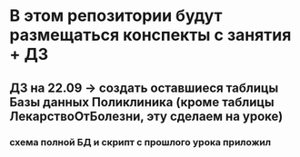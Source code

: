 # В этом репозитории будут размещаться конспекты с занятия + ДЗ
## ДЗ на 22.09 -> создать оставшиеся таблицы Базы данных Поликлиника (кроме таблицы ЛекарствоОтБолезни, эту сделаем на уроке)
### схема полной БД и скрипт с прошлого урока приложил
